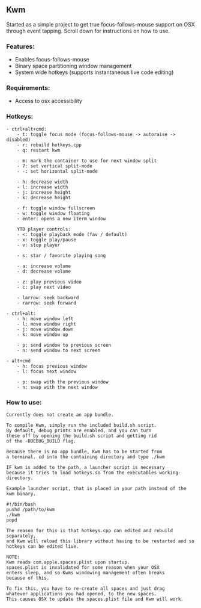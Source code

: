 ## Kwm

Started as a simple project to get true focus-follows-mouse support on OSX through event tapping.
Scroll down for instructions on how to use.

### Features:
- Enables focus-follows-mouse
- Binary space partitioning window management
- System wide hotkeys (supports instantaneous live code editing)

### Requirements:
- Access to osx accessibility

### Hotkeys:
    - ctrl+alt+cmd:
        - t: toggle focus mode (focus-follows-mouse -> autoraise -> disabled)
        - r: rebuild hotkeys.cpp
        - q: restart kwm

        - m: mark the container to use for next window split
        - 7: set vertical split-mode
        - -: set horizontal split-mode

        - h: decrease width
        - l: increase width
        - j: increase height
        - k: decrease height

        - f: toggle window fullscreen
        - w: toggle window floating
        - enter: opens a new iTerm window

        YTD player controls:
        - <: toggle playback mode (fav / default)
        - x: toggle play/pause
        - v: stop player

        - s: star / favorite playing song

        - a: increase volume
        - d: decrease volume
        
        - z: play previous video
        - c: play next video

        - larrow: seek backward
        - rarrow: seek forward

    - ctrl+alt:
        - h: move window left
        - l: move window right
        - j: move window down
        - k: move window up

        - p: send window to previous screen
        - n: send window to next screen

    - alt+cmd
        - h: focus previous window
        - l: focus next window

        - p: swap with the previous window
        - n: swap with the next window

### How to use:
    Currently does not create an app bundle.

    To compile Kwm, simply run the included build.sh script.
    By default, debug prints are enabled, and you can turn 
    these off by opening the build.sh script and getting rid
    of the -DDEBUG_BUILD flag.

    Because there is no app bundle, Kwm has to be started from
    a terminal. cd into the containing directory and type ./kwm

    IF kwm is added to the path, a launcher script is necessary
    because it tries to load hotkeys.so from the executables working-directory.
    
    Example launcher script, that is placed in your path instead of the kwm binary.

    #!/bin/bash
    pushd /path/to/kwm
    ./kwm
    popd

    The reason for this is that hotkeys.cpp can edited and rebuild separately,
    and Kwm will reload this library without having to be restarted and so
    hotkeys can be edited live.

    NOTE:
    Kwm reads com.apple.spaces.plist upon startup.
    spaces.plist is invalidated for some reason when your OSX 
    enters sleep, and so Kwms windowing management often breaks
    because of this. 
    
    To fix this, you have to re-create all spaces and just drag
    whatever applications you had opened, to the new spaces.
    This causes OSX to update the spaces.plist file and Kwm will work.
